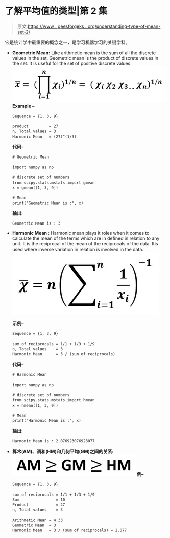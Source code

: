 # 了解平均值的类型|第 2 集

> 原文:[https://www . geesforgeks . org/understanding-type-of-mean-set-2/](https://www.geeksforgeeks.org/understanding-types-of-mean-set-2/)

它是统计学中最重要的概念之一，是学习机器学习的关键学科。

*   **Geometric Mean:** Like arithmetic mean is the sum of all the discrete values in the set, Geometric mean is the product of discrete values in the set. It is useful for the set of positive discrete values.
    ![](img/e0a38879d665304ef30f38ac4f23a80a.png)
    **Example –**

    ```
    Sequence = {1, 3, 9}

    product         = 27
    n, Total values = 3
    Harmonic Mean   = (27)^(1/3)

    ```

    **代码–**

    ```
    # Geometric Mean 

    import numpy as np

    # discrete set of numbers
    from scipy.stats.mstats import gmean
    x = gmean([1, 3, 9])

    # Mean 
    print("Geometric Mean is :", x) 
    ```

    **输出:**

    ```
    Geometric Mean is : 3
    ```

*   **Harmonic Mean :** Harmonic mean plays it roles when it comes to calculate the mean of the terms which are in defined in relation to any unit. It is the reciprocal of the mean of the reciprocals of the data. Itis used where inverse variation in relation is involved in the data.
    ![](img/417911196cb7e20543bef739eeea7683.png)

    **示例–**

    ```
    Sequence = {1, 3, 9}

    sum of reciprocals = 1/1 + 1/3 + 1/9
    n, Total values    = 3
    Harmonic Mean      = 3 / (sum of reciprocals)

    ```

    **代码–**

    ```
    # Harmonic Mean 

    import numpy as np

    # discrete set of numbers
    from scipy.stats.mstats import hmean
    x = hmean([1, 3, 9])

    # Mean 
    print("Harmonic Mean is :", x) 
    ```

    **输出:**

    ```
    Harmonic Mean is : 2.076923076923077
    ```

*   **算术(AM)、调和(HM)和几何平均(GM)之间的关系:**
    ![](img/1238cb1dfa565506b6f155fc6e9b54e8.png)
    **例–**

    ```
    Sequence = {1, 3, 9}

    sum of reciprocals = 1/1 + 1/3 + 1/9
    Sum                = 10
    Product            = 27
    n, Total values    = 3

    Arithmetic Mean = 4.33
    Geometric Mean  = 3 
    Harmonic Mean   = 3 / (sum of reciprocals) = 2.077

    ```